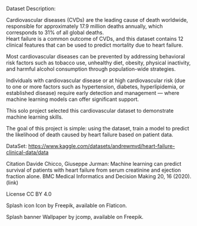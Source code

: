 Dataset Description:

Cardiovascular diseases (CVDs) are the leading cause of death worldwide, responsible for approximately 17.9 million deaths annually, which corresponds to 31% of all global deaths.  
Heart failure is a common outcome of CVDs, and this dataset contains 12 clinical features that can be used to predict mortality due to heart failure.

Most cardiovascular diseases can be prevented by addressing behavioral risk factors such as tobacco use, unhealthy diet, obesity, physical inactivity, and harmful alcohol consumption through population-wide strategies.

Individuals with cardiovascular disease or at high cardiovascular risk (due to one or more factors such as hypertension, diabetes, hyperlipidemia, or established disease) require early detection and management — where machine learning models can offer significant support.

This solo project selected this cardiovascular dataset to demonstrate machine learning skills.

The goal of this project is simple: using the dataset, train a model to predict the likelihood of death caused by heart failure based on patient data.

DataSet: https://www.kaggle.com/datasets/andrewmvd/heart-failure-clinical-data/data

Citation
Davide Chicco, Giuseppe Jurman: Machine learning can predict survival of patients with heart failure from serum creatinine and ejection fraction alone. BMC Medical Informatics and Decision Making 20, 16 (2020). (link)

License
CC BY 4.0

Splash icon
Icon by Freepik, available on Flaticon.

Splash banner
Wallpaper by jcomp, available on Freepik.
